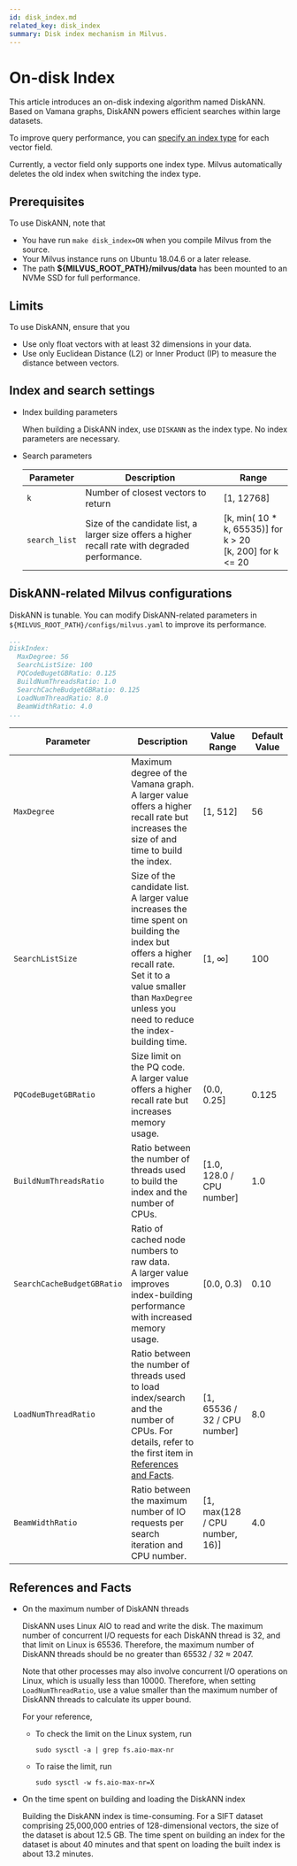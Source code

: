 ```yaml
---
id: disk_index.md
related_key: disk_index
summary: Disk index mechanism in Milvus.
---
```


# On-disk Index

This article introduces an on-disk indexing algorithm named DiskANN. Based on Vamana graphs, DiskANN powers efficient searches within large datasets.

To improve query performance, you can [specify an index type](build_index.md) for each vector field. 

<div class="alert note"> 
Currently, a vector field only supports one index type. Milvus automatically deletes the old index when switching the index type.
</div>

## Prerequisites

To use DiskANN, note that
- You have run `make disk_index=ON` when you compile Milvus from the source.
- Your Milvus instance runs on Ubuntu 18.04.6 or a later release.
- The path **${MILVUS_ROOT_PATH}/milvus/data** has been mounted to an NVMe SSD for full performance.

## Limits

To use DiskANN, ensure that you
- Use only float vectors with at least 32 dimensions in your data.
- Use only Euclidean Distance (L2) or Inner Product (IP) to measure the distance between vectors.

## Index and search settings

 - Index building parameters

   When building a DiskANN index, use `DISKANN` as the index type. No index parameters are necessary.

- Search parameters

  | Parameter     | Description                         | Range                                           |
  | ------------- | ----------------------------------- | ----------------------------------------------- |
  | `k`           | Number of closest vectors to return | [1, 12768]                                      |
  | `search_list` | Size of the candidate list, a larger size offers a higher recall rate with degraded performance. | [k, min( 10 * k, 65535)] for k > 20 <br> [k, 200] for k <= 20 |

## DiskANN-related Milvus configurations

DiskANN is tunable. You can modify DiskANN-related parameters in `${MILVUS_ROOT_PATH}/configs/milvus.yaml` to improve its performance.

```YAML
...
DiskIndex:
  MaxDegree: 56
  SearchListSize: 100
  PQCodeBugetGBRatio: 0.125
  BuildNumThreadsRatio: 1.0
  SearchCacheBudgetGBRatio: 0.125
  LoadNumThreadRatio: 8.0
  BeamWidthRatio: 4.0
...
```

| Parameter | Description | Value Range | Default Value |
| --- | --- | --- | --- |
| `MaxDegree` | Maximum degree of the Vamana graph. <br> A larger value offers a higher recall rate but increases the size of and time to build the index. | [1, 512] | 56 | 
| `SearchListSize` | Size of the candidate list. <br> A larger value increases the time spent on building the index but offers a higher recall rate. <br> Set it to a value smaller than `MaxDegree` unless you need to reduce the index-building time. | [1, ∞] | 100 |
| `PQCodeBugetGBRatio` | Size limit on the PQ code. <br> A larger value offers a higher recall rate but increases memory usage. | (0.0, 0.25] | 0.125 |
| `BuildNumThreadsRatio` | Ratio between the number of threads used to build the index and the number of CPUs. | [1.0, 128.0 / CPU number] | 1.0 |
| `SearchCacheBudgetGBRatio` | Ratio of cached node numbers to raw data. <br> A larger value improves index-building performance with increased memory usage. | [0.0, 0.3) | 0.10 |
| `LoadNumThreadRatio` | Ratio between the number of threads used to load index/search and the number of CPUs. For details, refer to the first item in [References and Facts](disk_index.md#references-and-facts). | [1, 65536 / 32 / CPU number] | 8.0 |
| `BeamWidthRatio` | Ratio between the maximum number of IO requests per search iteration and CPU number. | [1, max(128 / CPU number, 16)] | 4.0 |


## References and Facts

- On the maximum number of DiskANN threads

  DiskANN uses Linux AIO to read and write the disk. The maximum number of concurrent I/O requests for each DiskANN thread is 32, and that limit on Linux is 65536. Therefore, the maximum number of DiskANN threads should be no greater than 65532 / 32 ≈ 2047.

  Note that other processes may also involve concurrent I/O operations on Linux, which is usually less than 10000. Therefore, when setting `LoadNumThreadRatio`, use a value smaller than the maximum number of DiskANN threads to calculate its upper bound.

  For your reference,

  - To check the limit on the Linux system, run

    ```Shell
    sudo sysctl -a | grep fs.aio-max-nr
    ``` 

  - To raise the limit, run 

    ```Shell
    sudo sysctl -w fs.aio-max-nr=X
    ```

- On the time spent on building and loading the DiskANN index

  Building the DiskANN index is time-consuming. For a SIFT dataset comprising 25,000,000 entries of 128-dimensional vectors, the size of the dataset is about 12.5 GB. The time spent on building an index for the dataset is about 40 minutes and that spent on loading the built index is about 13.2 minutes.
